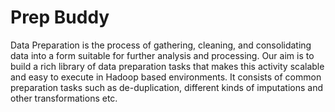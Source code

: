 # Prep Buddy
Data Preparation is the process of gathering, cleaning, and consolidating data into a form suitable for further analysis and processing. 
Our aim is to build a rich library of data preparation  tasks that makes this activity scalable and easy to execute in Hadoop based environments. 
It consists of common preparation tasks such as de-duplication, different kinds of imputations and other transformations etc.
